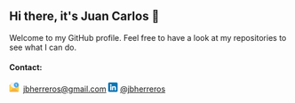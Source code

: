 ## Hi there, it's Juan Carlos 👋

Welcome to my GitHub profile. Feel free to have a look at my repositories to see what I can do. 


#### Contact:
<img src="email.png" width="17" height="17"> &nbsp;jbherreros@gmail.com
<img src="linkedin.png" width="17" height="17"> <a href="https://www.linkedin.com/in/jbherreros/"> @jbherreros</a>

